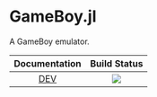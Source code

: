# GameBoy.jl

A GameBoy emulator.

| **Documentation**    | **Build Status**        |
|:--------------------:|:-----------------------:|
| [DEV][docs-dev-url] | [![][GHA-img]][GHA-url] |


[docs-dev-url]: https://meltedtofu.github.io/GameBoy.jl
[GHA-img]: https://github.com/meltedtofu/GameBoy.jl/workflows/Runtests/badge.svg
[GHA-url]: https://github.com/meltedtofu/GameBoy.jl/actions?query=workflows/CI

